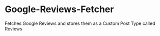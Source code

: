 # Google-Reviews-Fetcher
Fetches Google Reviews and stores them as a Custom Post Type called Reviews
